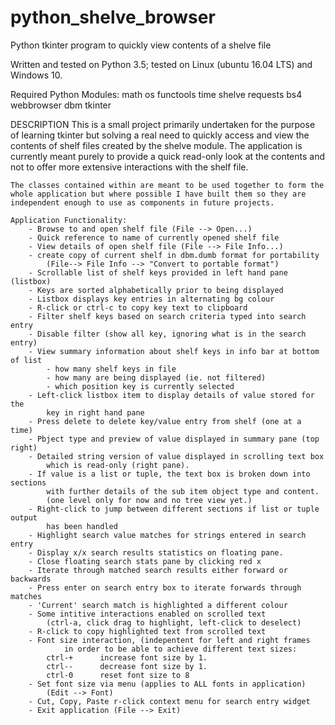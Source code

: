 # python_shelve_browser
Python tkinter program to quickly view contents of a shelve file

Written and tested on Python 3.5;  tested on Linux (ubuntu 16.04 LTS) and Windows 10.

Required Python Modules:
  math
  os
  functools
  time
  shelve
  requests
  bs4
  webbrowser
  dbm
  tkinter

DESCRIPTION
	This is a small project primarily undertaken for the purpose of learning
	tkinter but solving a real need to quickly access and view the 
	contents of shelf files created by the shelve module.  The application 
	is currently meant purely to provide a quick read-only look at the 
	contents and not to offer more extensive interactions with the shelf file. 

	The classes contained within are meant to be used together to form the 
	whole application but where possible I have built them so they are 
	independent enough to use as components in future projects.

	Application Functionality:
		- Browse to and open shelf file (File --> Open...)
		- Quick reference to name of currently opened shelf file
		- View details of open shelf file (File --> File Info...)
		- create copy of current shelf in dbm.dumb format for portability
			(File--> File Info --> "Convert to portable format")
		- Scrollable list of shelf keys provided in left hand pane (listbox)
		- Keys are sorted alphabetically prior to being displayed
		- Listbox displays key entries in alternating bg colour
		- R-click or ctrl-c to copy key text to clipboard
		- Filter shelf keys based on search criteria typed into search entry 
		- Disable filter (show all key, ignoring what is in the search entry)
		- View summary information about shelf keys in info bar at bottom of list
		    - how many shelf keys in file
		    - how many are being displayed (ie. not filtered)
		    - which position key is currently selected
		- Left-click listbox item to display details of value stored for the 
			key in right hand pane
		- Press delete to delete key/value entry from shelf (one at a time)
		- Pbject type and preview of value displayed in summary pane (top right)
		- Detailed string version of value displayed in scrolling text box 
			which is read-only (right pane).
		- If value is a list or tuple, the text box is broken down into sections
			with further details of the sub item object type and content.
			(one level only for now and no tree view yet.)
		- Right-click to jump between different sections if list or tuple output
			has been handled
		- Highlight search value matches for strings entered in search entry
		- Display x/x search results statistics on floating pane.
		- Close floating search stats pane by clicking red x
		- Iterate through matched search results either forward or backwards
		- Press enter on search entry box to iterate forwards through matches
		- 'Current' search match is highlighted a different colour
		- Some intitive interactions enabled on scrolled text 
			(ctrl-a, click drag to highlight, left-click to deselect)
		- R-click to copy highlighted text from scrolled text
		- Font size interaction, (indepentent for left and right frames
				in order to be able to achieve different text sizes:
			ctrl-+ 		increase font size by 1.
			ctrl--		decrease font size by 1.
			ctrl-0		reset font size to 8
		- Set font size via menu (applies to ALL fonts in application)
			(Edit --> Font)  
		- Cut, Copy, Paste r-click context menu for search entry widget
		- Exit application (File --> Exit)
    
    

